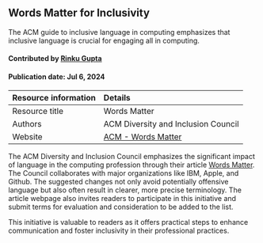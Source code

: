 ## Words Matter for Inclusivity

<!--- deck text start --->
The ACM guide to inclusive language in computing emphasizes that inclusive language is crucial for engaging all in computing.
<!--- deck text end --->

#### Contributed by [Rinku Gupta](https://github.com/rinkug)
#### Publication date: Jul 6, 2024

Resource information | Details
:--- | :---
Resource title | Words Matter
Authors | ACM Diversity and Inclusion Council
Website | [ACM - Words Matter](https://www.acm.org/diversity-inclusion/words-matter)

The ACM Diversity and Inclusion Council emphasizes the significant impact of language in the computing profession through their article [Words Matter](https://www.acm.org/diversity-inclusion/words-matter). 
The Council collaborates with major organizations like IBM, Apple, and Github. 
The suggested changes not only avoid potentially offensive language but also often result in clearer, more precise terminology.
The article webpage also invites readers to participate in this initiative and submit terms for evaluation and consideration to be added to the list.

This initiative is valuable to readers as it offers practical steps to enhance communication and foster inclusivity in their professional practices. 


<!---
Publish: yes
Pinned: no
Topics: inclusivity
--->
